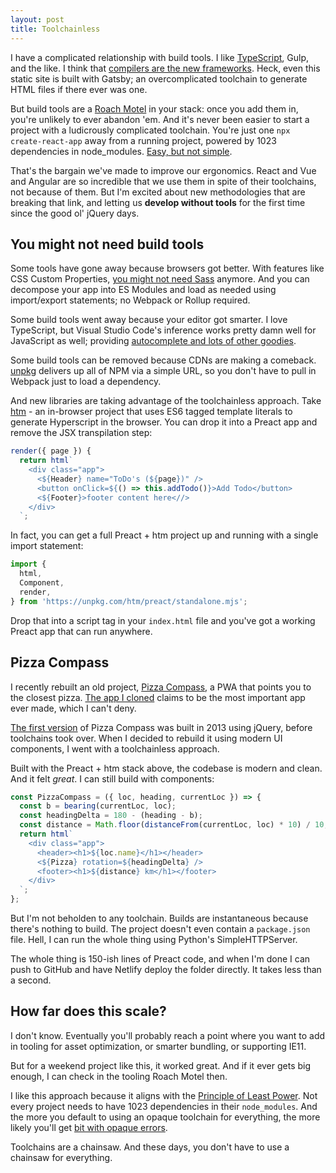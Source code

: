 ```yaml
---
layout: post
title: Toolchainless
---
```


I have a complicated relationship with build tools. I like [TypeScript](/typescript-for-javaers), Gulp, and the like. I think that [compilers are the new frameworks](https://tomdale.net/2017/09/compilers-are-the-new-frameworks/).
Heck, even this static site is built with Gatsby; an overcomplicated toolchain to generate HTML files if there ever was one.

But build tools are a [Roach Motel](https://hannahatkin.com/roach-motel/) in your stack: once you add them in, you're unlikely to ever abandon 'em. And it's never been easier to start a project with a ludicrously complicated toolchain. You're just one `npx create-react-app` away from a running project, powered by 1023 dependencies in node_modules. [Easy, but not simple](https://www.infoq.com/presentations/Simple-Made-Easy).

That's the bargain we've made to improve our ergonomics. React and Vue and Angular are so incredible that we use them in spite of their toolchains, not because of them.
But I'm excited about new methodologies that are breaking that link, and letting us **develop without tools** for the first time since the good ol' jQuery days.

## You might not need build tools

Some tools have gone away because browsers got better. With features like CSS Custom Properties, [you might not need Sass](https://hospodarets.com/you-might-not-need-a-css-preprocessor/#/) anymore.
And you can decompose your app into ES Modules and load as needed using import/export statements; no Webpack or Rollup required.

Some build tools went away because your editor got smarter. I love TypeScript, but Visual Studio Code's inference works pretty damn well for JavaScript as well; providing [autocomplete and lots of other goodies](https://code.visualstudio.com/Docs/languages/javascript).

Some build tools can be removed because CDNs are making a comeback. [unpkg](https://unpkg.com/) delivers up all of NPM via a simple URL, so you don't have to pull in Webpack just to load a dependency.

And new libraries are taking advantage of the toolchainless approach. Take [htm](https://github.com/developit/htm) - an in-browser project that uses ES6 tagged template literals to generate Hyperscript in the browser.
You can drop it into a Preact app and remove the JSX transpilation step:

```js
render({ page }) {
  return html`
    <div class="app">
      <${Header} name="ToDo's (${page})" />
      <button onClick=${() => this.addTodo()}>Add Todo</button>
      <${Footer}>footer content here<//>
    </div>
  `;
```

In fact, you can get a full Preact + htm project up and running with a single import statement:

```js
import {
  html,
  Component,
  render,
} from 'https://unpkg.com/htm/preact/standalone.mjs';
```

Drop that into a script tag in your `index.html` file and you've got a working Preact app that can run anywhere.

## Pizza Compass

I recently rebuilt an old project, [Pizza Compass](https://pizza.steele.blue/), a PWA that points you to the closest pizza. [The app I cloned](http://pizza-compass.com/) claims to be the most important app ever made, which I can't deny.

[The first version](https://github.com/mattdsteele/device-apis/blob/master/js/pizza.js) of Pizza Compass was built in 2013 using jQuery, before toolchains took over. When I decided to rebuild it using modern UI components, I went with a toolchainless approach.

Built with the Preact + htm stack above, the codebase is modern and clean. And it felt _great_. I can still build with components:

```js
const PizzaCompass = ({ loc, heading, currentLoc }) => {
  const b = bearing(currentLoc, loc);
  const headingDelta = 180 - (heading - b);
  const distance = Math.floor(distanceFrom(currentLoc, loc) * 10) / 10;
  return html`
    <div class="app">
      <header><h1>${loc.name}</h1></header>
      <${Pizza} rotation=${headingDelta} />
      <footer><h1>${distance} km</h1></footer>
    </div>
  `;
};
```

But I'm not beholden to any toolchain. Builds are instantaneous because there's nothing to build. The project doesn't even contain a `package.json` file. Hell, I can run the whole thing using Python's SimpleHTTPServer.

The whole thing is 150-ish lines of Preact code, and when I'm done I can push to GitHub and have Netlify deploy the folder directly. It takes less than a second.

## How far does this scale?

I don't know. Eventually you'll probably reach a point where you want to add in tooling for asset optimization, or smarter bundling, or supporting IE11.

But for a weekend project like this, it worked great. And if it ever gets big enough, I can check in the tooling Roach Motel then.

I like this approach because it aligns with the [Principle of Least Power](https://www.w3.org/DesignIssues/Principles.html). Not every project needs to have 1023 dependencies in their `node_modules`. And the more you default to using an opaque toolchain for everything, the more likely you'll get [bit with opaque errors](https://daverupert.com/2019/01/angular-autoprefixer-ie11-and-css-grid-walk-into-a-bar/).

Toolchains are a chainsaw. And these days, you don't have to use a chainsaw for everything.

